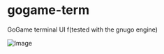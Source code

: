 # gogame-term
GoGame terminal UI f(tested with the gnugo engine)

![Image](https://imgur.com/a/c2cDRYH)
